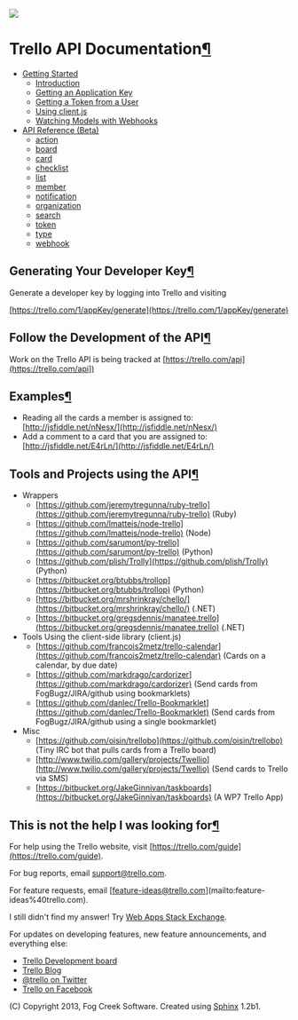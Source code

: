 [![](https://d2isj6rbqore70.cloudfront.net/trellogo-docs.png)](README.md#)

# Trello API Documentation[¶](README.md#trello-api-documentation)

  * [Getting Started](gettingstarted/index.html.md)
    * [Introduction](gettingstarted/index.html.md#introduction)
    * [Getting an Application Key](gettingstarted/index.html.md#getting-an-application-key)
    * [Getting a Token from a User](gettingstarted/index.html.md#getting-a-token-from-a-user)
    * [Using client.js](gettingstarted/index.html.md#using-client-js)
    * [Watching Models with Webhooks](gettingstarted/index.html.md#watching-models-with-webhooks)
  * [API Reference (Beta)](api/index.html.md)
    * [action](api/action/index.html.md)
    * [board](api/board/index.html.md)
    * [card](api/card/index.html.md)
    * [checklist](api/checklist/index.html.md)
    * [list](api/list/index.html.md)
    * [member](api/member/index.html.md)
    * [notification](api/notification/index.html.md)
    * [organization](api/organization/index.html.md)
    * [search](api/search/index.html.md)
    * [token](api/token/index.html.md)
    * [type](api/type/index.html.md)
    * [webhook](api/webhook/index.html.md)

## Generating Your Developer Key[¶](README.md#generating-your-developer-key)

Generate a developer key by logging into Trello and visiting

[https://trello.com/1/appKey/generate](https://trello.com/1/appKey/generate)

## Follow the Development of the API[¶](README.md#follow-the-development-of-the-api)

Work on the Trello API is being tracked at [https://trello.com/api](https://trello.com/api])

## Examples[¶](README.md#examples)

  * Reading all the cards a member is assigned to: [http://jsfiddle.net/nNesx/](http://jsfiddle.net/nNesx/)
  * Add a comment to a card that you are assigned to: [http://jsfiddle.net/E4rLn/](http://jsfiddle.net/E4rLn/)

## Tools and Projects using the API[¶](README.md#tools-and-projects-using-the-api)

  * Wrappers
    * [https://github.com/jeremytregunna/ruby-trello](https://github.com/jeremytregunna/ruby-trello) (Ruby)
    * [https://github.com/lmatteis/node-trello](https://github.com/lmatteis/node-trello) (Node)
    * [https://github.com/sarumont/py-trello](https://github.com/sarumont/py-trello) (Python)
    * [https://github.com/plish/Trolly](https://github.com/plish/Trolly) (Python)
    * [https://bitbucket.org/btubbs/trollop](https://bitbucket.org/btubbs/trollop) (Python)
    * [https://bitbucket.org/mrshrinkray/chello/](https://bitbucket.org/mrshrinkray/chello/) (.NET)
    * [https://bitbucket.org/gregsdennis/manatee.trello](https://bitbucket.org/gregsdennis/manatee.trello) (.NET)
  * Tools Using the client-side library (client.js)
    * [https://github.com/francois2metz/trello-calendar](https://github.com/francois2metz/trello-calendar) (Cards on a calendar, by due date)
    * [https://github.com/markdrago/cardorizer](https://github.com/markdrago/cardorizer) (Send cards from FogBugz/JIRA/github using bookmarklets)
    * [https://github.com/danlec/Trello-Bookmarklet](https://github.com/danlec/Trello-Bookmarklet) (Send cards from FogBugz/JIRA/github using a single bookmarklet)
  * Misc
    * [https://github.com/oisin/trellobo](https://github.com/oisin/trellobo) (Tiny IRC bot that pulls cards from a Trello board)
    * [http://www.twilio.com/gallery/projects/Twellio](http://www.twilio.com/gallery/projects/Twellio) (Send cards to Trello via SMS)
    * [https://bitbucket.org/JakeGinnivan/taskboards](https://bitbucket.org/JakeGinnivan/taskboards) (A WP7 Trello App)

## This is not the help I was looking for[¶](README.md#this-is-not-the-help-i-was-looking-for)

For help using the Trello website, visit [https://trello.com/guide](https://trello.com/guide).

For bug reports, email [support@trello.com](mailto:support%40trello.com).

For feature requests, email [feature-ideas@trello.com](mailto:feature-
ideas%40trello.com).

I still didn't find my answer! Try [Web Apps Stack
Exchange](http://webapps.stackexchange.com).

For updates on developing features, new feature announcements, and everything
else:

  * [Trello Development board](http://trello.com/board/trello-development/4d5ea62fd76aa1136000000c)
  * [Trello Blog](http://blog.trello.com)
  * [@trello on Twitter](https://twitter.com/trello)
  * [Trello on Facebook](https://facebook.com/trelloapp)

(C) Copyright 2013, Fog Creek Software. Created using
[Sphinx](http://sphinx.pocoo.org/) 1.2b1.

